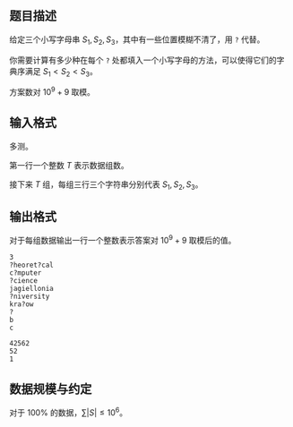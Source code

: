 ## 题目描述

给定三个小写字母串 $S_1,S_2,S_3$，其中有一些位置模糊不清了，用 `?` 代替。

你需要计算有多少种在每个 `?` 处都填入一个小写字母的方法，可以使得它们的字典序满足 $S_1<S_2<S_3$。

方案数对 $10^9+9$ 取模。

## 输入格式

多测。

第一行一个整数 $T$ 表示数据组数。

接下来 $T$ 组，每组三行三个字符串分别代表 $S_1,S_2,S_3$。

## 输出格式

对于每组数据输出一行一个整数表示答案对 $10^9+9$ 取模后的值。

```input1
3
?heoret?cal
c?mputer
?cience
jagiellonia
?niversity
kra?ow
?
b
c
```

```output1
42562
52
1
```

## 数据规模与约定

对于 $100\%$ 的数据，$\sum |S|\leq 10^6$。

